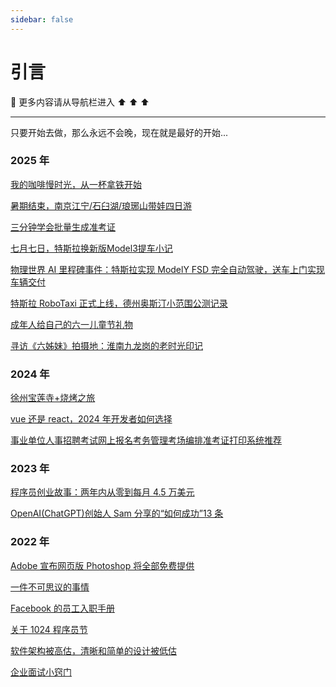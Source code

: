 ```yaml
---
sidebar: false
---
```


# 引言

🔔 更多内容请从导航栏进入 ⬆️ ⬆️ ⬆️

---

只要开始去做，那么永远不会晚，现在就是最好的开始...

### 2025 年

[我的咖啡慢时光，从一杯拿铁开始](2025/拿铁咖啡的处女作.md) 

[暑期结束，南京江宁/石臼湖/琅琊山带娃四日游](2025/2025shuqilvyou.md) 

[三分钟学会批量生成准考证](2025/三分钟学会批量生成准考证.md) 

[七月七日，特斯拉换新版Model3提车小记](2025/model3new.md) 

[物理世界 AI 里程碑事件：特斯拉实现 ModelY FSD 完全自动驾驶，送车上门实现车辆交付](2025/tesla-fsd-250627.md)

[特斯拉 RoboTaxi 正式上线，德州奥斯汀小范围公测记录](2025/robotaxi.md)

[成年人给自己的六一儿童节礼物](2025/成年人给自己的六一儿童节礼物.md)

[寻访《六姊妹》拍摄地：淮南九龙岗的老时光印记](2025/huainanjiulonggang.md)

### 2024 年

[徐州宝莲寺+烧烤之旅](2024/xuzhou2024.md) 

[vue 还是 react，2024 年开发者如何选择](2024/vue还是react，2024年开发者如何选择.md)

[事业单位人事招聘考试网上报名考务管理考场编排准考证打印系统推荐](2024/人事考试网上报名系统.md)

### 2023 年

[程序员创业故事：两年内从零到每月 4.5 万美元](2023/程序员创业故事两年内从零到每月4.5万美元.md)

[OpenAI(ChatGPT)创始人 Sam 分享的“如何成功”13 条](<2023/OpenAI(ChatGPT)创始人Sam分享的“如何成功”13条.md>)

### 2022 年

[Adobe 宣布网页版 Photoshop 将全部免费提供](2022/Adobe宣布网页版Photoshop将全部免费提供.md)

[一件不可思议的事情](2022/一件不可思议的事情.md)

[Facebook 的员工入职手册](2022/Facebook%20的员工入职手册.md)

[关于 1024 程序员节](2022/关于1024程序员节.md)

[软件架构被高估，清晰和简单的设计被低估](2022/软件架构被高估，清晰和简单的设计被低估.md)

[企业面试小窍门](2022/企业面试小窍门.md)
